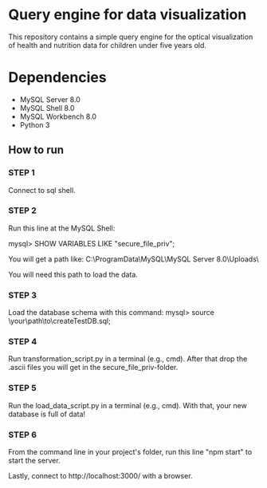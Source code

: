 # Query engine for data visualization

This repository contains a simple query engine for the optical visualization of health and nutrition data for children under five years old.


# Dependencies
* MySQL Server 8.0
* MySQL Shell 8.0
* MySQL Workbench 8.0
* Python 3

## How to run

### STEP 1

Connect to sql shell.

### STEP 2

Run this line at the MySQL Shell:

mysql> SHOW VARIABLES LIKE "secure_file_priv";

You will get a path like: C:\ProgramData\MySQL\MySQL Server 8.0\Uploads\ 

You will need this path to load the data.

### STEP 3

Load the database schema with this command: mysql> source \your\path\to\createTestDB.sql;

### STEP 4

Run transformation_script.py in a terminal (e.g., cmd). After that drop the .ascii files you will get in the secure_file_priv-folder.

### STEP 5

Run the load_data_script.py in a terminal (e.g., cmd). With that, your new database is full of data!

### STEP 6

From the command line in your project's folder, run this line "npm start" to start the server.

Lastly, connect to http://localhost:3000/ with a browser.



